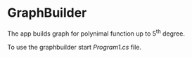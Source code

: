 # GraphBuilder
The app builds graph for polynimal function up to 5<sup>th</sup> degree. 

To use the graphbuilder start *Program1.cs* file.

